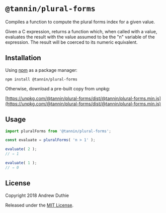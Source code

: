 `@tannin/plural-forms`
======================

Compiles a function to compute the plural forms index for a given value.

Given a C expression, returns a function which, when called with a value, evaluates the result with the value assumed to be the "n" variable of the expression. The result will be coerced to its numeric equivalent.

## Installation

Using [npm](https://www.npmjs.com/) as a package manager:

```
npm install @tannin/plural-forms
```

Otherwise, download a pre-built copy from unpkg:

[https://unpkg.com/@tannin/plural-forms/dist/@tannin/plural-forms.min.js](https://unpkg.com/@tannin/plural-forms/dist/@tannin/plural-forms.min.js)

## Usage

```js
import pluralForms from '@tannin/plural-forms';

const evaluate = pluralForms( 'n > 1' );

evaluate( 2 );
// ⇒ 1

evaluate( 1 );
// ⇒ 0
```

## License

Copyright 2018 Andrew Duthie

Released under the [MIT License](https://opensource.org/licenses/MIT).
